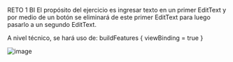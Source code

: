 RETO 1 BI
El propósito del ejercicio es ingresar texto en un primer EditText y por medio de un botón se eliminará de este primer EditText para luego pasarlo a un segundo EditText.

A nivel técnico, se hará uso de:
buildFeatures {
        viewBinding = true
}

![image](https://github.com/aportillo16/reto1/assets/166572036/9bf1ea21-4d5e-4f0b-b4f5-b1f5dbd7cdf1)
